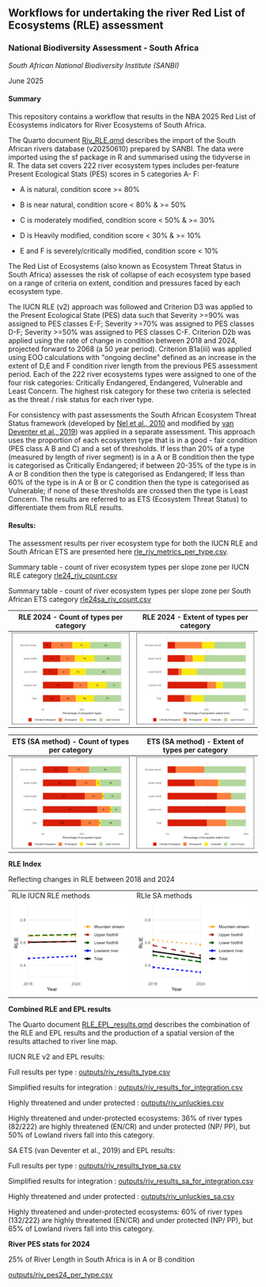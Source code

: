 ## **Workflows for undertaking the river Red List of Ecosystems (RLE) assessment**

### **National Biodiversity Assessment - South Africa**

*South African National Biodiversity Institute (SANBI)*

June 2025

#### **Summary**

This repository contains a workflow that results in the NBA 2025 Red List of Ecosystems indicators for River Ecosystems of South Africa.

The Quarto document [Riv_RLE.qmd](Riv_RLE.qmd) describes the import of the South African rivers database (v20250610) prepared by SANBI. The data were imported using the sf package in R and summarised using the tidyverse in R. The data set covers 222 river ecosystem types includes per-feature Present Ecological Stats (PES) scores in 5 categories A- F:

-   A is natural, condition score \>= 80%

-   B is near natural, condition score \< 80% & \>= 50%

-   C is moderately modified, condition score \< 50% & \>= 30%

-   D is Heavily modified, condition score \< 30% & \>= 10%

-   E and F is severely/critically modified, condition score \< 10%

The Red List of Ecosystems (also known as Ecosystem Threat Status in South Africa) assesses the risk of collapse of each ecosystem type based on a range of criteria on extent, condition and pressures faced by each ecosystem type.

The IUCN RLE (v2) approach was followed and Criterion D3 was applied to the Present Ecological State (PES) data such that Severity \>=90% was assigned to PES classes E-F; Severity \>=70% was assigned to PES classes D-F; Severity \>=50% was assigned to PES classes C-F. Criterion D2b was applied using the rate of change in condition between 2018 and 2024, projected forward to 2068 (a 50 year period). Criterion B1a(iii) was applied using EOO calculations with "ongoing decline" defined as an increase in the extent of D,E and F condition river length from the previous PES assessment period. Each of the 222 river ecosystems types were assigned to one of the four risk categories: Critically Endangered, Endangered, Vulnerable and Least Concern. The highest risk category for these two criteria is selected as the threat / risk status for each river type.

For consistency with past assessments the South African Ecosystem Threat Status framework (developed by [Nel et al., 2010](DOI:%2010.1111/j.1472-4642.2006.00308.x) and modified by [van Deventer et al., 2019](http://hdl.handle.net/20.500.12143/5847)) was applied in a separate assessment. This approach uses the proportion of each ecosystem type that is in a good - fair condition (PES class A B and C) and a set of thresholds. If less than 20% of a type (measured by length of river segment) is in a A or B condition then the type is categorised as Critically Endangered; if between 20-35% of the type is in A or B condition then the type is categorised as Endangered; If less than 60% of the type is in A or B or C condition then the type is categorised as Vulnerable; if none of these thresholds are crossed then the type is Least Concern. The results are referred to as ETS (Ecosystem Threat Status) to differentiate them from RLE results.

#### **Results:**

The assessment results per river ecosystem type for both the IUCN RLE and South African ETS are presented here [rle_riv_metrics_per_type.csv](outputs/rle_riv_metrics_per_type.csv).

Summary table - count of river ecosystem types per slope zone per IUCN RLE category [rle24_riv_count.csv](outputs/rle24_riv_count.csv)

Summary table - count of river ecosystem types per slope zone per South African ETS category [rle24sa_riv_count.csv](outputs/rle24sa_riv_count.csv)

| RLE 2024 - Count of types per category | RLE 2024 - Extent of types per category |
|------------------------------------|------------------------------------|
| ![](outputs/rle24_riv_barplot_count.jpeg) | ![](outputs/rle24_riv_barplot_ext.jpeg) |

| ETS (SA method) - Count of types per category | ETS (SA method) - Extent of types per category |
|------------------------------------|------------------------------------|
| ![](outputs/rle24sa_riv_barplot_count.jpeg) | ![](outputs/rle24sa_riv_barplot_ext.jpeg) |

**RLE Index**

Reflecting changes in RLE between 2018 and 2024

|                            |                              |
|----------------------------|------------------------------|
| RLIe IUCN RLE methods      | RLIe SA methods              |
| ![](outputs/rlie_plot.png) | ![](outputs/rliesa_plot.png) |

**Combined RLE and EPL results**

The Quarto document [RLE_EPL_results.qmd](RLE_EPL_results.qmd) describes the combination of the RLE and EPL results and the production of a spatial version of the results attached to river line map.

IUCN RLE v2 and EPL results:

Full results per type : [outputs/riv_results_type.csv](outputs/riv_results_type.csv)

Simplified results for integration : [outputs/riv_results_for_integration.csv](outputs/riv_results_for_integration.csv)

Highly threatened and under protected : [outputs/riv_unluckies.csv](outputs/riv_unluckies.csv)

Highly threatened and under-protected ecosystems: 36% of river types (82/222) are highly threatened (EN/CR) and under protected (NP/ PP), but 50% of Lowland rivers fall into this category.

SA ETS (van Deventer et al., 2019) and EPL results:

Full results per type : [outputs/riv_results_type_sa.csv](outputs/riv_results_type_sa.csv)

Simplified results for integration : [outputs/riv_results_sa_for_integration.csv](outputs/riv_results_sa_for_integration.csv)

Highly threatened and under protected : [outputs/riv_unluckies_sa.csv](outputs/riv_unluckies_sa.csv)

Highly threatened and under-protected ecosystems: 60% of river types (132/222) are highly threatened (EN/CR) and under protected (NP/ PP), but 65% of Lowland rivers fall into this category.

**River PES stats for 2024**

25% of River Length in South Africa is in A or B condition

[outputs/riv_pes24_per_type.csv](outputs/riv_pes24_per_type.csv)
